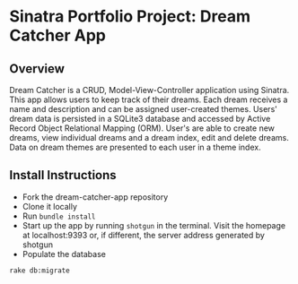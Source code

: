 # Sinatra Portfolio Project: Dream Catcher App

## Overview
Dream Catcher is a CRUD, Model-View-Controller application using Sinatra. This app allows users to keep track of their dreams. Each dream receives a name and description and can be assigned user-created themes. Users' dream data is persisted in a SQLite3 database and accessed by Active Record Object Relational Mapping (ORM). User's are able to create new dreams, view individual dreams and a dream index, edit and delete dreams. Data on dream themes are presented to each user in a theme index.

## Install Instructions
* Fork the dream-catcher-app repository
* Clone it locally
* Run `bundle install`
* Start up the app by running `shotgun` in the terminal. Visit the homepage at localhost:9393 or, if different, the server address generated by shotgun
* Populate the database
```
rake db:migrate
```
